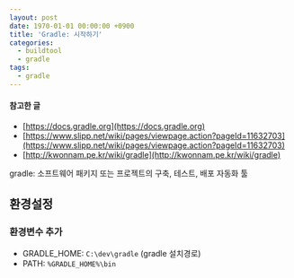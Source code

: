 ```yaml
---
layout: post
date: 1970-01-01 00:00:00 +0900
title: 'Gradle: 시작하기'
categories:
  - buildtool
  - gradle
tags:
  - gradle
---
```


#### 참고한 글
- [https://docs.gradle.org](https://docs.gradle.org)
- [https://www.slipp.net/wiki/pages/viewpage.action?pageId=11632703](https://www.slipp.net/wiki/pages/viewpage.action?pageId=11632703)
- [http://kwonnam.pe.kr/wiki/gradle](http://kwonnam.pe.kr/wiki/gradle)

gradle: 소프트웨어 패키지 또는 프로젝트의 구축, 테스트, 배포 자동화 툴

## 환경설정

### 환경변수 추가
- GRADLE_HOME: `C:\dev\gradle` (gradle 설치경로)
- PATH: `%GRADLE_HOME%\bin`
